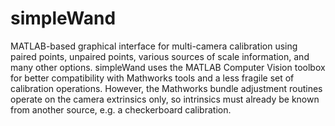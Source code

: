 # simpleWand
MATLAB-based graphical interface for multi-camera calibration using paired points, unpaired points, various sources of scale information, and many 
other options. simpleWand uses the MATLAB Computer Vision toolbox for better compatibility with Mathworks tools and a less fragile set of calibration operations. However, the Mathworks bundle adjustment routines operate on the camera extrinsics only, so intrinsics must already be known from another source, e.g. a
checkerboard calibration.
